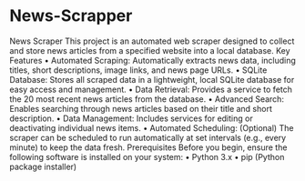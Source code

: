 # News-Scrapper
News Scraper
This project is an automated web scraper designed to collect and store news articles from a specified website into a local database.
Key Features
• Automated Scraping: Automatically extracts news data, including titles, short descriptions, image links, and news page URLs.
• SQLite Database: Stores all scraped data in a lightweight, local SQLite database for easy access and management.
• Data Retrieval: Provides a service to fetch the 20 most recent news articles from the database.
• Advanced Search: Enables searching through news articles based on their title and short description.
• Data Management: Includes services for editing or deactivating individual news items.
• Automated Scheduling: (Optional) The scraper can be scheduled to run automatically at set intervals (e.g., every minute) to keep the data fresh.
Prerequisites
Before you begin, ensure the following software is installed on your system:
• Python 3.x
• pip (Python package installer)
